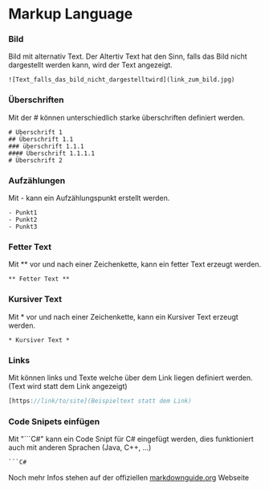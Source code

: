 ﻿# Markup Language
### Bild

Bild mit alternativ Text. Der Altertiv Text hat den Sinn, falls das Bild nicht dargestellt werden kann, wird der Text angezeigt.

```
![Text_falls_das_bild_nicht_dargestelltwird](link_zum_bild.jpg)
```

### Überschriften

Mit der # können unterschiedlich starke überschriften definiert werden.

```
# Überschrift 1
## Überschrift 1.1
### überschrift 1.1.1
#### Überschrift 1.1.1.1
# Überschrift 2
```

### Aufzählungen

Mit - kann ein Aufzählungspunkt erstellt werden.

```
- Punkt1
- Punkt2
- Punkt3
```

### Fetter Text
Mit ** vor und nach einer Zeichenkette, kann ein fetter Text erzeugt werden.

```
** Fetter Text **
```

### Kursiver Text
Mit * vor und nach einer Zeichenkette, kann ein Kursiver Text erzeugt werden.

```
* Kursiver Text *
```

### Links

Mit []() können links und Texte welche über dem Link liegen definiert werden. (Text wird statt dem Link angezeigt)

```jsx
[https://link/to/site](Beispieltext statt dem Link)
```

### Code Snipets einfügen

Mit "```C#" kann ein Code Snipt für C# eingefügt werden, dies funktioniert auch mit anderen Sprachen (Java, C++, ...)

```c#
```C#
```

Noch mehr Infos stehen auf der offiziellen <a href="https://www.markdownguide.org/basic-syntax/#italic">markdownguide.org</a> Webseite
